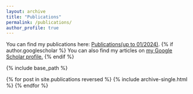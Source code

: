 ```yaml
---
layout: archive
title: "Publications"
permalink: /publications/
author_profile: true
---
```

You can find my publications here: [Publications(up to 01/2024)](../files/List_of_publications.pdf). 
{% if author.googlescholar %}
  You can also find my articles on <u><a href="{{author.googlescholar}}">my Google Scholar profile</a>.</u>
{% endif %}

{% include base_path %}

{% for post in site.publications reversed %}
  {% include archive-single.html %}
{% endfor %}
